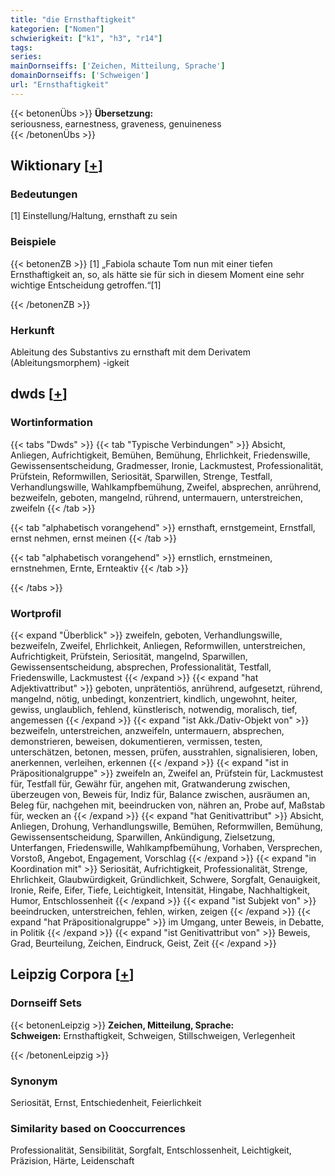 ```yaml
---
title: "die Ernsthaftigkeit"
kategorien: ["Nomen"]
schwierigkeit: ["k1", "h3", "r14"]
tags:
series:
mainDornseiffs: ['Zeichen, Mitteilung, Sprache']
domainDornseiffs: ['Schweigen']
url: "Ernsthaftigkeit"
---
```


{{< betonenÜbs >}}
**Übersetzung:**  
seriousness, earnestness, graveness, genuineness  
{{< /betonenÜbs >}}

## Wiktionary [[+](https://de.wiktionary.org/wiki/Ernsthaftigkeit)]

### Bedeutungen
[1] Einstellung/Haltung, ernsthaft zu sein  

### Beispiele
{{< betonenZB >}}
[1] „Fabiola schaute Tom nun mit einer tiefen Ernsthaftigkeit an, so, als hätte sie für sich in diesem Moment eine sehr wichtige Entscheidung getroffen.“[1]  

{{< /betonenZB >}}
### Herkunft
Ableitung des Substantivs zu ernsthaft mit dem Derivatem (Ableitungsmorphem) -igkeit  



## dwds [[+](https://www.dwds.de/wb/Ernsthaftigkeit)]

### Wortinformation
{{< tabs "Dwds" >}}
{{< tab "Typische Verbindungen" >}}
Absicht, Anliegen, Aufrichtigkeit, Bemühen, Bemühung, Ehrlichkeit, Friedenswille, Gewissensentscheidung, Gradmesser, Ironie, Lackmustest, Professionalität, Prüfstein, Reformwillen, Seriosität, Sparwillen, Strenge, Testfall, Verhandlungswille, Wahlkampfbemühung, Zweifel, absprechen, anrührend, bezweifeln, geboten, mangelnd, rührend, untermauern, unterstreichen, zweifeln
{{< /tab >}}

{{< tab "alphabetisch vorangehend" >}}
ernsthaft, ernstgemeint, Ernstfall, ernst nehmen, ernst meinen
{{< /tab >}}

{{< tab "alphabetisch vorangehend" >}}
ernstlich, ernstmeinen, ernstnehmen, Ernte, Ernteaktiv
{{< /tab >}}

{{< /tabs >}}

### Wortprofil
{{< expand "Überblick" >}} zweifeln, geboten, Verhandlungswille, bezweifeln, Zweifel, Ehrlichkeit, Anliegen, Reformwillen, unterstreichen, Aufrichtigkeit, Prüfstein, Seriosität, mangelnd, Sparwillen, Gewissensentscheidung, absprechen, Professionalität, Testfall, Friedenswille, Lackmustest {{< /expand >}}
{{< expand "hat Adjektivattribut" >}} geboten, unprätentiös, anrührend, aufgesetzt, rührend, mangelnd, nötig, unbedingt, konzentriert, kindlich, ungewohnt, heiter, gewiss, unglaublich, fehlend, künstlerisch, notwendig, moralisch, tief, angemessen {{< /expand >}}
{{< expand "ist Akk./Dativ-Objekt von" >}} bezweifeln, unterstreichen, anzweifeln, untermauern, absprechen, demonstrieren, beweisen, dokumentieren, vermissen, testen, unterschätzen, betonen, messen, prüfen, ausstrahlen, signalisieren, loben, anerkennen, verleihen, erkennen {{< /expand >}}
{{< expand "ist in Präpositionalgruppe" >}} zweifeln an, Zweifel an, Prüfstein für, Lackmustest für, Testfall für, Gewähr für, angehen mit, Gratwanderung zwischen, überzeugen von, Beweis für, Indiz für, Balance zwischen, ausräumen an, Beleg für, nachgehen mit, beeindrucken von, nähren an, Probe auf, Maßstab für, wecken an {{< /expand >}}
{{< expand "hat Genitivattribut" >}} Absicht, Anliegen, Drohung, Verhandlungswille, Bemühen, Reformwillen, Bemühung, Gewissensentscheidung, Sparwillen, Ankündigung, Zielsetzung, Unterfangen, Friedenswille, Wahlkampfbemühung, Vorhaben, Versprechen, Vorstoß, Angebot, Engagement, Vorschlag {{< /expand >}}
{{< expand "in Koordination mit" >}} Seriosität, Aufrichtigkeit, Professionalität, Strenge, Ehrlichkeit, Glaubwürdigkeit, Gründlichkeit, Schwere, Sorgfalt, Genauigkeit, Ironie, Reife, Eifer, Tiefe, Leichtigkeit, Intensität, Hingabe, Nachhaltigkeit, Humor, Entschlossenheit {{< /expand >}}
{{< expand "ist Subjekt von" >}} beeindrucken, unterstreichen, fehlen, wirken, zeigen {{< /expand >}}
{{< expand "hat Präpositionalgruppe" >}} im Umgang, unter Beweis, in Debatte, in Politik {{< /expand >}}
{{< expand "ist Genitivattribut von" >}} Beweis, Grad, Beurteilung, Zeichen, Eindruck, Geist, Zeit {{< /expand >}}

## Leipzig Corpora [[+](https://corpora.uni-leipzig.de/en/res?word=Ernsthaftigkeit&corpusId=deu_newscrawl-public_2018)]

### Dornseiff Sets
{{< betonenLeipzig >}}
**Zeichen, Mitteilung, Sprache:**  
**Schweigen:** Ernsthaftigkeit, Schweigen, Stillschweigen, Verlegenheit  

{{< /betonenLeipzig >}}

### Synonym
Seriosität, Ernst, Entschiedenheit, Feierlichkeit


### Similarity based on Cooccurrences
Professionalität, Sensibilität, Sorgfalt, Entschlossenheit, Leichtigkeit, Präzision, Härte, Leidenschaft

